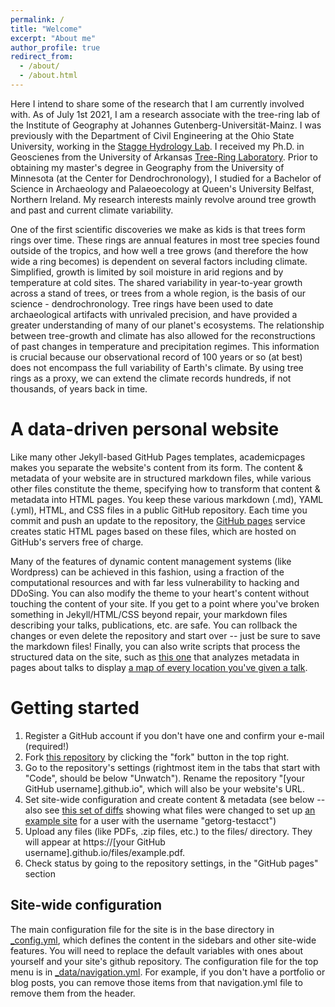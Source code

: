 ```yaml
---
permalink: /
title: "Welcome"
excerpt: "About me"
author_profile: true
redirect_from: 
  - /about/
  - /about.html
---
```


Here I intend to share some of the research that I am currently involved with. As of July 1st 2021, I am a research associate with the tree-ring lab of the Institute of Geography at Johannes Gutenberg-Universität-Mainz. I was previously with the Department of Civil Engineering at the Ohio State University, working in the [Stagge Hydrology Lab](https://www.jstagge.com/). I received my Ph.D. in Geoscienes from the University of Arkansas [Tree-Ring Laboratory](https//dendro.uark.edu). Prior to obtaining my master's degree in Geography from the University of Minnesota (at the Center for Dendrochronology), I studied for a Bachelor of Science in Archaeology and Palaeoecology at Queen's University Belfast, Northern Ireland. My research interests mainly revolve around tree growth and past and current climate variability.
 
One of the first scientific discoveries we make as kids is that trees form rings over time. These rings are annual features in most tree species found outside of the tropics, and how well a tree grows (and therefore the how wide a ring becomes) is dependent on several factors including climate. Simplified, growth is limited by soil moisture in arid regions and by temperature at cold sites. The shared variability in year-to-year growth across a stand of trees, or trees from a whole region, is the basis of our science - dendrochronology. Tree rings have been used to date archaeological artifacts with unrivaled precision, and have provided a greater understanding of many of our planet's ecosystems. The relationship between tree-growth and climate has also allowed for the reconstructions of past changes in temperature and precipitation regimes. This information is crucial because our observational record of 100 years or so (at best) does not encompass the full variability of Earth's climate. By using tree rings as a proxy, we can extend the climate records hundreds, if not thousands, of years back in time.

A data-driven personal website
======
Like many other Jekyll-based GitHub Pages templates, academicpages makes you separate the website's content from its form. The content & metadata of your website are in structured markdown files, while various other files constitute the theme, specifying how to transform that content & metadata into HTML pages. You keep these various markdown (.md), YAML (.yml), HTML, and CSS files in a public GitHub repository. Each time you commit and push an update to the repository, the [GitHub pages](https://pages.github.com/) service creates static HTML pages based on these files, which are hosted on GitHub's servers free of charge.

Many of the features of dynamic content management systems (like Wordpress) can be achieved in this fashion, using a fraction of the computational resources and with far less vulnerability to hacking and DDoSing. You can also modify the theme to your heart's content without touching the content of your site. If you get to a point where you've broken something in Jekyll/HTML/CSS beyond repair, your markdown files describing your talks, publications, etc. are safe. You can rollback the changes or even delete the repository and start over -- just be sure to save the markdown files! Finally, you can also write scripts that process the structured data on the site, such as [this one](https://github.com/academicpages/academicpages.github.io/blob/master/talkmap.ipynb) that analyzes metadata in pages about talks to display [a map of every location you've given a talk](https://academicpages.github.io/talkmap.html).

Getting started
======
1. Register a GitHub account if you don't have one and confirm your e-mail (required!)
1. Fork [this repository](https://github.com/academicpages/academicpages.github.io) by clicking the "fork" button in the top right. 
1. Go to the repository's settings (rightmost item in the tabs that start with "Code", should be below "Unwatch"). Rename the repository "[your GitHub username].github.io", which will also be your website's URL.
1. Set site-wide configuration and create content & metadata (see below -- also see [this set of diffs](http://archive.is/3TPas) showing what files were changed to set up [an example site](https://getorg-testacct.github.io) for a user with the username "getorg-testacct")
1. Upload any files (like PDFs, .zip files, etc.) to the files/ directory. They will appear at https://[your GitHub username].github.io/files/example.pdf.  
1. Check status by going to the repository settings, in the "GitHub pages" section

Site-wide configuration
------
The main configuration file for the site is in the base directory in [_config.yml](https://github.com/academicpages/academicpages.github.io/blob/master/_config.yml), which defines the content in the sidebars and other site-wide features. You will need to replace the default variables with ones about yourself and your site's github repository. The configuration file for the top menu is in [_data/navigation.yml](https://github.com/academicpages/academicpages.github.io/blob/master/_data/navigation.yml). For example, if you don't have a portfolio or blog posts, you can remove those items from that navigation.yml file to remove them from the header. 
